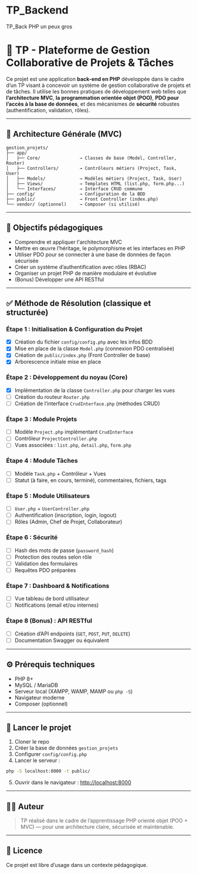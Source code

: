 # TP_Backend
TP_Back PHP un peux gros


# 📁 TP - Plateforme de Gestion Collaborative de Projets & Tâches

Ce projet est une application **back-end en PHP** développée dans le cadre d’un TP visant à concevoir un système de gestion collaborative de projets et de tâches. Il utilise les bonnes pratiques de développement web telles que **l’architecture MVC**, **la programmation orientée objet (POO)**, **PDO pour l’accès à la base de données**, et des mécanismes de **sécurité** robustes (authentification, validation, rôles).

---

## 🧱 Architecture Générale (MVC)

```
gestion_projets/
├── app/
│   ├── Core/               → Classes de base (Model, Controller, Router)
│   ├── Controllers/        → Contrôleurs métiers (Project, Task, User)
│   ├── Models/             → Modèles métiers (Project, Task, User)
│   ├── Views/              → Templates HTML (list.php, form.php...)
│   └── Interfaces/         → Interface CRUD commune
├── config/                 → Configuration de la BDD
├── public/                 → Front Controller (index.php)
└── vendor/ (optionnel)     → Composer (si utilisé)
```

---

## 🎯 Objectifs pédagogiques

- Comprendre et appliquer l'architecture MVC
- Mettre en œuvre l’héritage, le polymorphisme et les interfaces en PHP
- Utiliser PDO pour se connecter à une base de données de façon sécurisée
- Créer un système d’authentification avec rôles (RBAC)
- Organiser un projet PHP de manière modulaire et évolutive
- (Bonus) Développer une API RESTful

---

## ✅ Méthode de Résolution (classique et structurée)

### Étape 1 : Initialisation & Configuration du Projet

- [x] Création du fichier `config/config.php` avec les infos BDD
- [x] Mise en place de la classe `Model.php` (connexion PDO centralisée)
- [x] Création de `public/index.php` (Front Controller de base)
- [x] Arborescence initiale mise en place

### Étape 2 : Développement du noyau (Core)

- [x] Implémentation de la classe `Controller.php` pour charger les vues
- [ ] Création du routeur `Router.php`
- [ ] Création de l’interface `CrudInterface.php` (méthodes CRUD)

### Étape 3 : Module Projets

- [ ] Modèle `Project.php` implémentant `CrudInterface`
- [ ] Contrôleur `ProjectController.php`
- [ ] Vues associées : `list.php`, `detail.php`, `form.php`

### Étape 4 : Module Tâches

- [ ] Modèle `Task.php` + Contrôleur + Vues
- [ ] Statut (à faire, en cours, terminé), commentaires, fichiers, tags

### Étape 5 : Module Utilisateurs

- [ ] `User.php` + `UserController.php`
- [ ] Authentification (inscription, login, logout)
- [ ] Rôles (Admin, Chef de Projet, Collaborateur)

### Étape 6 : Sécurité

- [ ] Hash des mots de passe (`password_hash`)
- [ ] Protection des routes selon rôle
- [ ] Validation des formulaires
- [ ] Requêtes PDO préparées

### Étape 7 : Dashboard & Notifications

- [ ] Vue tableau de bord utilisateur
- [ ] Notifications (email et/ou internes)

### Étape 8 (Bonus) : API RESTful

- [ ] Création d’API endpoints (`GET`, `POST`, `PUT`, `DELETE`)
- [ ] Documentation Swagger ou équivalent

---

## ⚙️ Prérequis techniques

- PHP 8+
- MySQL / MariaDB
- Serveur local (XAMPP, WAMP, MAMP ou `php -S`)
- Navigateur moderne
- Composer (optionnel)

---

## 🚀 Lancer le projet

1. Cloner le repo
2. Créer la base de données `gestion_projets`
3. Configurer `config/config.php`
4. Lancer le serveur :
```bash
php -S localhost:8000 -t public/
```
5. Ouvrir dans le navigateur : [http://localhost:8000](http://localhost:8000)

---

## 🧑‍💻 Auteur

> TP réalisé dans le cadre de l’apprentissage PHP orienté objet (POO + MVC) — pour une architecture claire, sécurisée et maintenable.

---

## 🔐 Licence

Ce projet est libre d’usage dans un contexte pédagogique.


